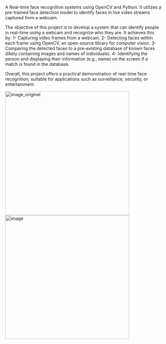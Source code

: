 A Real-time face recognition systems using OpenCV and Python. It utilizes a pre-trained face detection model to identify faces in live video streams captured from a webcam.

The objective of this project is to develop a system that can identify people in real-time using a webcam and recognize who they are. It achieves this by:
1- Capturing video frames from a webcam.
2- Detecting faces within each frame using OpenCV, an open-source library for computer vision.
3- Comparing the detected faces to a pre-existing database of known faces (likely containing images and names of individuals).
4- Identifying the person and displaying their information (e.g., name) on the screen if a match is found in the database.

Overall, this project offers a practical demonstration of real-time face recognition, suitable for applications such as surveillance, security, or entertainment.


<img src="https://github.com/user-attachments/assets/3ce3189f-6d6f-4592-8c6c-23a1fd18b7fd" alt="image_original" width="400"/>
<img src="https://github.com/user-attachments/assets/ef962110-97fc-428b-8245-488e10cd2c9f" alt="image" width="400"/>


